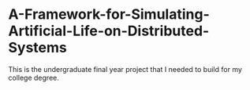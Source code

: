 # A-Framework-for-Simulating-Artificial-Life-on-Distributed-Systems
This is the undergraduate final year project that I needed to build for my college degree.

